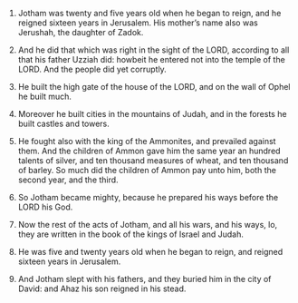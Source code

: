 1. Jotham was twenty and five years old when he began to reign, and
he reigned sixteen years in Jerusalem. His mother’s name also was
Jerushah, the daughter of Zadok.

2. And he did that which was right in the sight of the LORD,
according to all that his father Uzziah did: howbeit he entered not
into the temple of the LORD. And the people did yet corruptly.

3. He built the high gate of the house of the LORD, and on the wall
of Ophel he built much.

4. Moreover he built cities in the mountains of Judah, and in the
forests he built castles and towers.

5. He fought also with the king of the Ammonites, and prevailed
against them. And the children of Ammon gave him the same year an
hundred talents of silver, and ten thousand measures of wheat, and ten
thousand of barley. So much did the children of Ammon pay unto him,
both the second year, and the third.

6. So Jotham became mighty, because he prepared his ways before the
LORD his God.

7. Now the rest of the acts of Jotham, and all his wars, and his
ways, lo, they are written in the book of the kings of Israel and
Judah.

8. He was five and twenty years old when he began to reign, and
reigned sixteen years in Jerusalem.

9. And Jotham slept with his fathers, and they buried him in the
city of David: and Ahaz his son reigned in his stead.